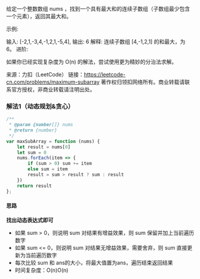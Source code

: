 给定一个整数数组 nums ，找到一个具有最大和的连续子数组（子数组最少包含一个元素），返回其最大和。

示例:

输入: [-2,1,-3,4,-1,2,1,-5,4],
输出: 6
解释: 连续子数组 [4,-1,2,1] 的和最大，为 6。
进阶:

如果你已经实现复杂度为 O(n) 的解法，尝试使用更为精妙的分治法求解。

来源：力扣（LeetCode）
链接：https://leetcode-cn.com/problems/maximum-subarray
著作权归领扣网络所有。商业转载请联系官方授权，非商业转载请注明出处。

### 解法1（动态规划&贪心）

```js
/**
 * @param {number[]} nums
 * @return {number}
 */
var maxSubArray = function (nums) {
    let result = nums[0]
    let sum = 0
    nums.forEach(item => {
        if (sum > 0) sum += item
        else sum = item
        result = sum > result ? sum : result
    })
    return result
};
```

#### 思路

**找出动态表达式即可**

* 如果 sum > 0，则说明 sum 对结果有增益效果，则 sum 保留并加上当前遍历数字
* 如果 sum <= 0，则说明 sum 对结果无增益效果，需要舍弃，则 sum 直接更新为当前遍历数字
* 每次比较 sum 和 ans的大小，将最大值置为ans，遍历结束返回结果
* 时间复杂度：O(n)O(n)